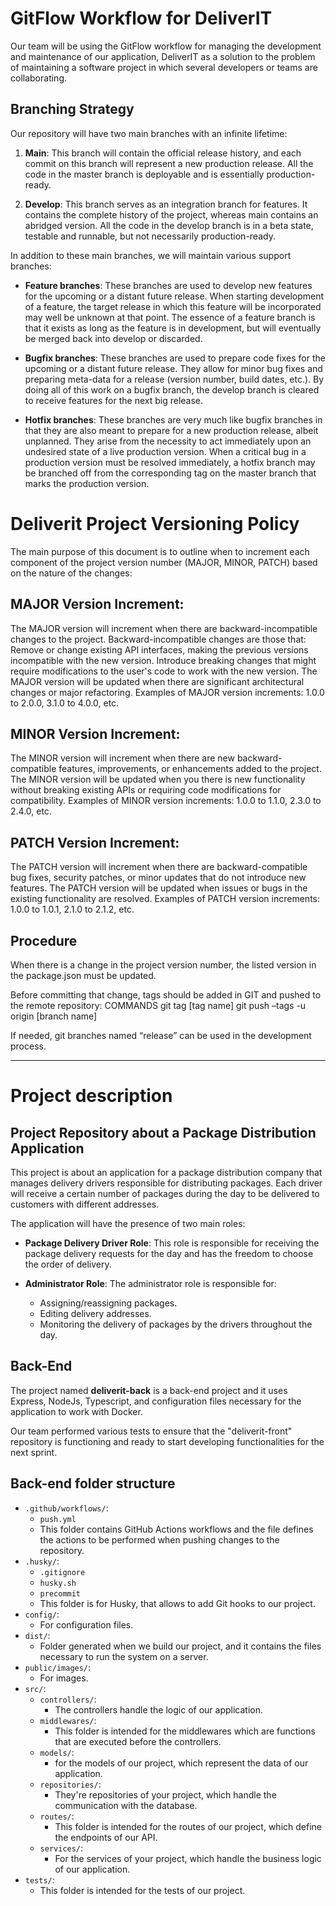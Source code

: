 # GitFlow Workflow for DeliverIT

Our team will be using the GitFlow workflow for managing the development and maintenance of our application, DeliverIT as a solution to the problem of maintaining a software project in which several developers or teams are collaborating.

## Branching Strategy

Our repository will have two main branches with an infinite lifetime:

1. **Main**: This branch will contain the official release history, and each commit on this branch will represent a new production release. All the code in the master branch is deployable and is essentially production-ready.

2. **Develop**: This branch serves as an integration branch for features. It contains the complete history of the project, whereas main contains an abridged version. All the code in the develop branch is in a beta state, testable and runnable, but not necessarily production-ready.

In addition to these main branches, we will maintain various support branches:

- **Feature branches**: These branches are used to develop new features for the upcoming or a distant future release. When starting development of a feature, the target release in which this feature will be incorporated may well be unknown at that point. The essence of a feature branch is that it exists as long as the feature is in development, but will eventually be merged back into develop or discarded.

- **Bugfix branches**: These branches are used to prepare code fixes for the upcoming or a distant future release. They allow for minor bug fixes and preparing meta-data for a release (version number, build dates, etc.). By doing all of this work on a bugfix branch, the develop branch is cleared to receive features for the next big release.

- **Hotfix branches**: These branches are very much like bugfix branches in that they are also meant to prepare for a new production release, albeit unplanned. They arise from the necessity to act immediately upon an undesired state of a live production version. When a critical bug in a production version must be resolved immediately, a hotfix branch may be branched off from the corresponding tag on the master branch that marks the production version.

# Deliverit Project Versioning Policy

The main purpose of this document is to outline when to increment each component of the project version number (MAJOR, MINOR, PATCH) based on the nature of the changes:

## MAJOR Version Increment:

The MAJOR version will increment when there are backward-incompatible changes to the project. Backward-incompatible changes are those that:
Remove or change existing API interfaces, making the previous versions incompatible with the new version.
Introduce breaking changes that might require modifications to the user's code to work with the new version.
The MAJOR version will be updated when there are significant architectural changes or major refactoring.
Examples of MAJOR version increments: 1.0.0 to 2.0.0, 3.1.0 to 4.0.0, etc.

## MINOR Version Increment:

The MINOR version will increment when there are new backward-compatible features, improvements, or enhancements added to the project.
The MINOR version will be updated when you there is new functionality without breaking existing APIs or requiring code modifications for compatibility.
Examples of MINOR version increments: 1.0.0 to 1.1.0, 2.3.0 to 2.4.0, etc.

## PATCH Version Increment:

The PATCH version will increment when there are backward-compatible bug fixes, security patches, or minor updates that do not introduce new features.
The PATCH version will be updated when issues or bugs in the existing functionality are resolved.
Examples of PATCH version increments: 1.0.0 to 1.0.1, 2.1.0 to 2.1.2, etc.

## Procedure

When there is a change in the project version number, the listed version in the package.json must be updated.

Before committing that change, tags should be added in GIT and pushed to the remote repository:
COMMANDS
git tag [tag name]
git push –tags -u origin [branch name]

If needed, git branches named “release” can be used in the development process.


----------------------------------------------------------------------------------

# Project description

## Project Repository about a Package Distribution Application

This project is about an application for a package distribution company that manages delivery drivers responsible for distributing packages. Each driver will receive a certain number of packages during the day to be delivered to customers with different addresses.

The application will have the presence of two main roles:

- **Package Delivery Driver Role**: This role is responsible for receiving the package delivery requests for the day and has the freedom to choose the order of delivery.

- **Administrator Role**: The administrator role is responsible for:
  - Assigning/reassigning packages.
  - Editing delivery addresses.
  - Monitoring the delivery of packages by the drivers throughout the day.


## Back-End

The project named  **deliverit-back** is a back-end project and it uses Express, NodeJs, Typescript, and configuration files necessary for the application to work with Docker.

Our team performed various tests to ensure that the "deliverit-front" repository is functioning and ready to start developing functionalities for the next sprint.



## Back-end folder structure

- `.github/workflows/`: 
  - `push.yml`
  - This folder contains GitHub Actions workflows and the file defines the actions to be performed when pushing changes to the repository.
- `.husky/`: 
  - `.gitignore`
  - `husky.sh`
  - `precommit`
  - This folder is for Husky, that allows to add Git hooks to our project.
- `config/`: 
  - For configuration files.
- `dist/`: 
  - Folder generated when we build our project, and it contains the files necessary to run the system on a server.
- `public/images/`: 
  - For images. 
- `src/`: 
  - `controllers/`: 
    - The controllers handle the logic of our application.
  - `middlewares/`: 
    - This folder is intended for the middlewares which are functions that are executed before the controllers.
  - `models/`: 
    -  for the models of our project, which represent the data of our application.
  - `repositories/`: 
    - They're repositories of your project, which handle the communication with the database.
  - `routes/`: 
    - This folder is intended for the routes of our project, which define the endpoints of our API.
  - `services/`: 
    -  For the services of your project, which handle the business logic of our application.
- `tests/`: 
  - This folder is intended for the tests of our project.